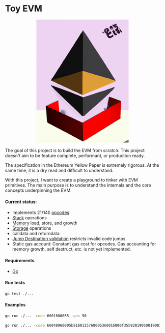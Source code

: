 # Toy EVM

<p align="center">
  <img width="300" height="400" src="toy-evm.png">
</p>





The goal of this project is to build the EVM from scratch. This project doesn't aim to be feature complete, performant, or production ready.

The specification in the Ethereum Yellow Paper is extremely rigorous. At the same time,  it is a dry read and difficult to understand.

With this project, I want to create a playground to tinker with EVM primitives. The main purpose is to understand the internals and the core concepts underpinning the EVM.

#### Current status:

- Implements 21/140 [opcodes](https://github.com/avichalp/toy-evm/blob/master/evm/instructions.go#L34-L56).
- [Stack](https://github.com/avichalp/toy-evm/blob/master/evm/stack.go) operations
- [Memory](https://github.com/avichalp/toy-evm/blob/master/evm/memory.go) load, store, and growth
- [Storage](https://github.com/avichalp/toy-evm/blob/master/evm/storage.go) operations
- calldata and returndata
- [Jump Destination validation](https://github.com/avichalp/toy-evm/blob/2ef15a71f8d773ca72f3f68c70ad07a6525117b8/evm/execution.go#L113-L137) restricts invalid code jumps.
- Static gas account: Constant gas cost for opcodes. Gas accounting for memory growth, self destruct,  etc. is not yet implemented.


#### Requirements

- [Go](https://go.dev/doc/install)

#### Run tests
```sh
go test ./...
```

#### Examples
```sh
go run ./... -code 6001600055 -gas 50 
```

```sh
go run ./... -code 60048060005b8160125760005360016000f35b8201906001900390600556 -gas 1550
```

